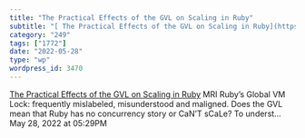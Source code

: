 ```yaml
---
title: "The Practical Effects of the GVL on Scaling in Ruby"
subtitle: "[ The Practical Effects of the GVL on Scaling in Ruby](https://www.speedshop.co/2020/05/11/the-ruby-..."
category: "249"
tags: ["1772"]
date: "2022-05-28"
type: "wp"
wordpress_id: 3470
---
```

[ The Practical Effects of the GVL on Scaling in Ruby](https://www.speedshop.co/2020/05/11/the-ruby-gvl-and-scaling.html)
 MRI Ruby’s Global VM Lock: frequently mislabeled, misunderstood and maligned. Does the GVL mean that Ruby has no concurrency story or CaN’T sCaLe? To underst…
May 28, 2022 at 05:29PM